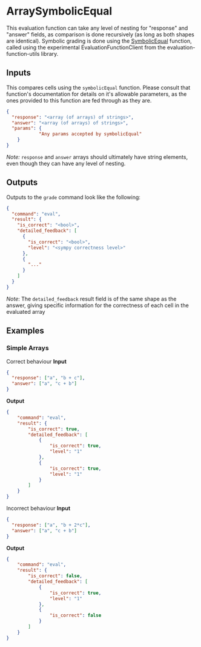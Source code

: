 # ArraySymbolicEqual

This evaluation function can take any level of nesting for "response" and "answer" fields, as comparison is done recursively (as long as both shapes are identical). Symbolic grading is done using the [SymbolicEqual](https://lambda-feedback.github.io/user-documentation/user_eval_function_docs/symbolicEqual/) function, called using the experimental EvaluationFunctionClient from the evaluation-function-utils library.

## Inputs
This compares cells using the `symbolicEqual` function. Please consult that function's documentation for details on it's allowable parameters, as the ones provided to this function are fed through as they are. 

```json
{
  "response": "<array (of arrays) of strings>",
  "answer": "<array (of arrays) of strings>",
  "params": {
			"Any params accepted by symbolicEqual"
	}
}
```

_Note:_ `response` and `answer` arrays should ultimately have string elements, even though they can have any level of nesting.

## Outputs
Outputs to the `grade` command look like the following:

```json
{
  "command": "eval",
  "result": {
    "is_correct": "<bool>",
    "detailed_feedback": [
      {
        "is_correct": "<bool>",
        "level": "<sympy correctness level>"
      },
      {
        "..."
      }
    ]
  }
}
```

*Note*: The `detailed_feedback` result field is of the same shape as the answer, giving specific information for the correctness of each cell in the evaluated array

## Examples

### Simple Arrays

Correct behaviour
**Input**
```json 
{
  "response": ["a", "b + c"],
  "answer": ["a", "c + b"]
}
```

**Output**
```json 
{
	"command": "eval",
	"result": {
		"is_correct": true,
		"detailed_feedback": [
			{
				"is_correct": true,
				"level": "1"
			},
			{
				"is_correct": true,
				"level": "1"
			}
		]
	}
}
```

Incorrect behaviour
**Input**
```json 
{
  "response": ["a", "b + 2*c"],
  "answer": ["a", "c + b"]
}
```

**Output**
```json 
{
	"command": "eval",
	"result": {
		"is_correct": false,
		"detailed_feedback": [
			{
				"is_correct": true,
				"level": "1"
			},
			{
				"is_correct": false
			}
		]
	}
}
```

